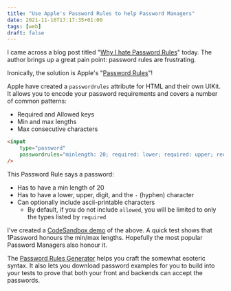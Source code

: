 ```yaml
---
title: "Use Apple's Password Rules to help Password Managers"
date: 2021-11-16T17:17:35+01:00
tags: [web]
draft: false
---
```


I came across a blog post titled "[Why I hate Password Rules](https://www.schneier.com/blog/archives/2021/11/why-i-hate-password-rules.html)"
today. The author brings up a great pain point: password rules are frustrating.

Ironically, the solution is Apple's "[Password Rules](https://developer.apple.com/password-rules/)"!

Apple have created a `passwordrules` attribute for HTML and their own UIKit. It allows you to encode
your password requirements and covers a number of common patterns:

- Required and Allowed keys
- Min and max lengths
- Max consecutive characters

```html
<input
    type="password"
    passwordrules="minlength: 20; required: lower; required: upper; required: digit; required: [-]; allowed: ascii-printable;"
/>
```

This Password Rule says a password:

- Has to have a min length of 20
- Has to have a lower, upper, digit, and the `-` (hyphen) character
- Can optionally include ascii-printable characters
    - By default, if you do not include `allowed`, you will be limited to only the types listed by `required`

I've created a [CodeSandbox demo](https://codesandbox.io/s/password-rules-demo-029h5) of the above. A quick test
shows that 1Password honours the min/max lengths. Hopefully the most popular Password Managers also honour it.

The [Password Rules Generator](https://developer.apple.com/password-rules/) helps you craft
the somewhat esoteric syntax. It also lets you download password examples for you to build into your tests to prove
that both your front and backends can accept the passwords.
